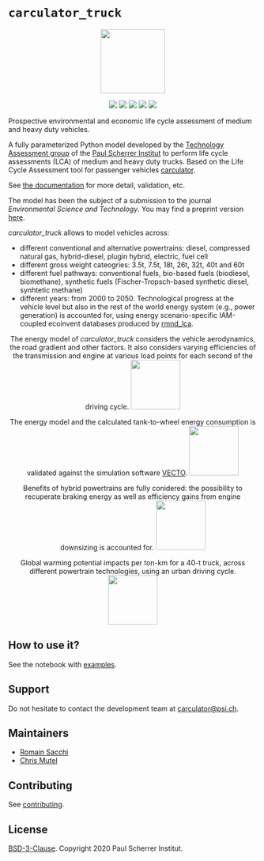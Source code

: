 # ``carculator_truck``

<p align="center">
  <img style="height:130px;" src="https://github.com/romainsacchi/coarse/raw/master/docs/mediumsmall.png">
</p>

<p align="center">
  <a href="https://badge.fury.io/py/carculator-truck" target="_blank"><img src="https://badge.fury.io/py/carculator-truck.svg"></a>
  <a href="https://travis-ci.org/romainsacchi/carculator_truck" target="_blank"><img src="https://travis-ci.org/romainsacchi/carculator_truck.svg?branch=master"></a>
  <a href="https://ci.appveyor.com/project/romainsacchi/carculator_truck" target="_blank"><img src="https://ci.appveyor.com/api/projects/status/github/romainsacchi/carculator_truck?svg=true"></a>
  <a href="https://coveralls.io/github/romainsacchi/carculator_truck" target="_blank"><img src="https://coveralls.io/repos/github/romainsacchi/carculator_truck/badge.svg"></a>
  <a href="https://carculator_truck.readthedocs.io/en/latest/" target="_blank"><img src="https://readthedocs.org/projects/carculator_truck/badge/?version=latest"></a>
 </p>

Prospective environmental and economic life cycle assessment of medium and heavy duty vehicles.

A fully parameterized Python model developed by the [Technology Assessment group](https://www.psi.ch/en/ta) of the
[Paul Scherrer Institut](https://www.psi.ch/en) to perform life cycle assessments (LCA) of medium and heavy duty trucks.
Based on the Life Cycle Assessment tool for passenger vehicles [carculator](https://github.com/romainsacchi/carculator).

See [the documentation](https://carculator_truck.readthedocs.io/en/latest/index.html) for more detail, validation, etc.

The model has been the subject of a submission to the journal <i>Environmental Science and Technology</i>.
You may find a preprint version <a href="https://www.psi.ch/en/ta/preprint" target="_blank">here<a/>.

<i>carculator_truck</i> allows to model vehicles across:
<ul>
<li>different conventional and alternative powertrains: diesel, compressed natural gas, hybrid-diesel, plugin hybrid, electric, fuel cell</li>
<li>different gross weight cateogries: 3.5t, 7.5t, 18t, 26t, 32t, 40t and 60t</li>
<li>different fuel pathways: conventional fuels, bio-based fuels (biodiesel, biomethane), synthetic fuels
(Fischer-Tropsch-based synthetic diesel, synhtetic methane)</li>
<li>different years: from 2000 to 2050. Technological progress at the vehicle level but also in the rest of the world energy
system (e.g., power generation) is accounted for, using energy scenario-specific IAM-coupled ecoinvent databases produced by 
<a href="https://github.com/romainsacchi/rmnd-lca" target="_blank">rmnd_lca</a>.</li>
</ul>

<p align="center">
    The energy model of <i>carculator_truck</i> considers the vehicle aerodynamics, the road gradient and other factors.
    It also considers varying efficiencies of the transmission and engine at various load points for each second
    of the driving cycle.
  <img style="height:100px;" src="https://github.com/romainsacchi/carculator_truck/raw/master/docs/energy_model.png">
</p>

<p align="center">
    The energy model and the calculated tank-to-wheel energy consumption is validated against the simulation software
    <a href="https://ec.europa.eu/clima/policies/transport/vehicles/vecto_en" target="_blank">VECTO</a>.
  <img style="height:100px;" src="https://github.com/romainsacchi/carculator_truck/raw/master/docs/vecto_validation.png">
</p>

<p align="center">
    Benefits of hybrid powertrains are fully conidered: the possibility to recuperate braking energy as well as efficiency gains from engine
    downsizing is accounted for.
  <img style="height:100px;" src="https://github.com/romainsacchi/carculator_truck/raw/master/docs/hybrid_efficiency.png">
</p>

<p align="center">
    Global warming potential impacts per ton-km for a 40-t truck, across different powertrain technologies,
    using an urban driving cycle.
  <img style="height:100px;" src="https://github.com/romainsacchi/carculator_truck/raw/master/docs/urban_gwp.png">
</p>

## How to use it?

See the notebook with [examples](https://github.com/romainsacchi/carculator_truck/blob/master/examples/Examples.ipynb).

## Support

Do not hesitate to contact the development team at [carculator@psi.ch](mailto:carculator@psi.ch).

## Maintainers

* [Romain Sacchi](https://github.com/romainsacchi)
* [Chris Mutel](https://github.com/cmutel/)

## Contributing

See [contributing](https://github.com/romainsacchi/carculator_truck/blob/master/CONTRIBUTING.md).

## License

[BSD-3-Clause](https://github.com/romainsacchi/carculator_truck/blob/master/LICENSE). Copyright 2020 Paul Scherrer Institut.
